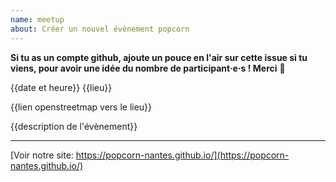 ```yaml
---
name: meetup
about: Créer un nouvel évènement popcorn
---
```


**Si tu as un compte github, ajoute un pouce en l'air sur cette issue si tu viens, pour avoir une idée du nombre de participant·e·s ! Merci** 💚 

{{date et heure}} {{lieu}}

{{lien openstreetmap vers le lieu}}

{{description de l'évènement}}


<hr />

[Voir notre site: https://popcorn-nantes.github.io/](https://popcorn-nantes.github.io/)


